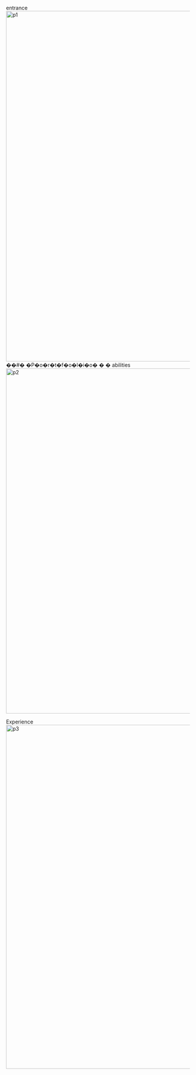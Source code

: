 entrance
<img width="959" alt="p1" src="https://user-images.githubusercontent.com/93713307/229763340-4bf9fc82-fcc9-4b67-a063-e3ab21479993.png">
��#� �P�o�r�t�f�o�l�i�o�
�
�
abilities
<img width="944" alt="p2" src="https://user-images.githubusercontent.com/93713307/229763871-d082f9dc-a0b0-4373-906b-da43224cc67c.png">

Experience
<img width="941" alt="p3" src="https://user-images.githubusercontent.com/93713307/229764348-950c4d4b-353c-4268-8072-1861abd20bc9.png">

